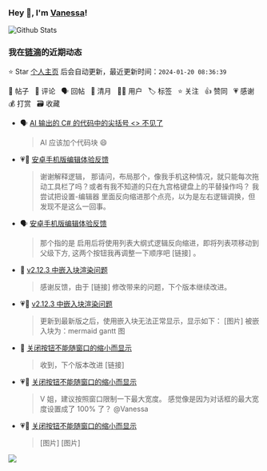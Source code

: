 ### Hey 👋, I'm [Vanessa](http://vanessa.b3log.org/)!

![Github Stats](https://github-readme-stats.vercel.app/api?username=Vanessa219&show_icons=true)

<!--events start -->

### 我在[链滴](https://ld246.com)的近期动态

⭐️ Star [个人主页](https://github.com/Vanessa219/Vanessa219) 后会自动更新，最近更新时间：`2024-01-20 08:36:39`

📝 帖子 &nbsp; 💬 评论 &nbsp; 🗣 回帖 &nbsp; 🌙 清月 &nbsp; 👨‍💻 用户 &nbsp; 🏷️ 标签 &nbsp; ⭐️ 关注 &nbsp; 👍 赞同 &nbsp; 💗 感谢 &nbsp; 💰 打赏 &nbsp; 🗃 收藏

* 🗣 [AI 输出的 C# 的代码中的尖括号 &lt;&gt; 不见了](https://ld246.com/article/1705559711034/comment/1705564026724#comments)

  > AI 应该加个代码块 😄
* 💗💬 [安卓手机版编辑体验反馈](https://ld246.com/article/1705291052853/comment/1705541667004#comments)

  > 谢谢解释逻辑， 那请问，布局那个，像我手机这种情况，就只能每次拖动工具栏了吗？或者有我不知道的只在九宫格键盘上的平替操作吗？ 我尝试把设置-编辑器 里面反向缩进那个点亮，以为是左右逻辑调换，但发现不是这么一回事。
* 🗣 [安卓手机版编辑体验反馈](https://ld246.com/article/1705291052853/comment/1705541667004#comments)

  > 那个指的是 启用后将使用列表大纲式逻辑反向缩进，即将列表项移动到父级下方, 这两个按钮我再调整一下顺序吧 [链接] 。
* 💬 [v2.12.3 中嵌入块渲染问题](https://ld246.com/article/1705543250819/comment/1705547670447#comments)

  > 感谢反馈，由于 [链接] 修改带来的问题，下个版本继续改进。
* 💗📝 [v2.12.3 中嵌入块渲染问题](https://ld246.com/article/1705543250819)

  > 更新到最新版之后，使用嵌入块无法正常显示，显示如下： [图片] 被嵌入块为：mermaid gantt 图
* 💬 [关闭按钮不能随窗口的缩小而显示](https://ld246.com/article/1705497458105/comment/1705504120880#comments)

  > 收到，下个版本改进 [链接]
* 💗💬 [关闭按钮不能随窗口的缩小而显示](https://ld246.com/article/1705497458105/comment/1705498529402#comments)

  > V 姐，建议按照窗口限制一下最大宽度。 感觉像是因为对话框的最大宽度设置成了 100% 了？ @Vanessa
* 💗📝 [关闭按钮不能随窗口的缩小而显示](https://ld246.com/article/1705497458105)

  > [图片] [图片]


<!--events end -->

<a title="Hits" target="_blank" href="https://github.com/Vanessa219/Vanessa219"><img src="https://hits.b3log.org/Vanessa219/Vanessa219.svg"></a>
